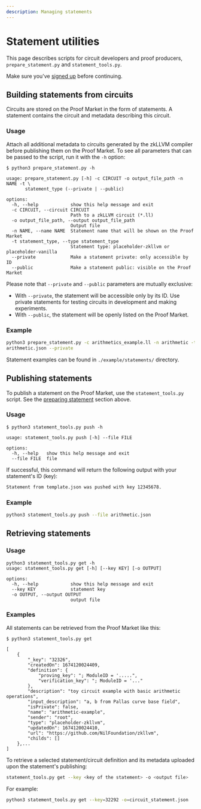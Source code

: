 ```yaml
---
description: Managing statements
---
```


# Statement utilities

This page describes scripts for circuit developers and proof producers,
`prepare_statement.py` and `statement_tools.py`.

Make sure you've [signed up](user.md) before continuing.

## Building statements from circuits

Circuits are stored on the Proof Market in the form of statements.
A statement contains the circuit and metadata describing this circuit.

### Usage
Attach all additional metadata to circuits generated by the zkLLVM compiler
before publishing them on the Proof Market.
To see all parameters that can be passed to the script, run it with the `-h` option:

```console
$ python3 prepare_statement.py -h 

usage: prepare_statement.py [-h] -c CIRCUIT -o output_file_path -n NAME -t \
       statement_type (--private | --public)

options:
  -h, --help            show this help message and exit
  -c CIRCUIT, --circuit CIRCUIT
                        Path to a zkLLVM circuit (*.ll)
  -o output_file_path, --output output_file_path
                        Output file
  -n NAME, --name NAME  Statement name that will be shown on the Proof Market
  -t statement_type, --type statement_type
                        Statement type: placeholder-zkllvm or placeholder-vanilla
  --private             Make a statement private: only accessible by ID
  --public              Make a statement public: visible on the Proof Market
```

Please note that `--private` and `--public` parameters are mutually exclusive:
* With `--private`, the statement will be accessible only by its ID.
  Use private statements for testing circuits in development and making experiments.
* With `--public`, the statement will be openly listed on the Proof Market.

### Example

```bash
python3 prepare_statement.py -c arithmetics_example.ll -n arithmetic -t placeholder-zkllvm -o \
arithmetic.json --private
```
Statement examples can be found in `./example/statements/` directory.

## Publishing statements
To publish a statement on the Proof Market, use the `statement_tools.py` script.
See the [preparing statement](statement.md#preparing-circuit-as-a-statement) section above.

### Usage

```console
$ python3 statement_tools.py push -h

usage: statement_tools.py push [-h] --file FILE

options:
  -h, --help   show this help message and exit
  --file FILE  file
```

If successful, this command will return the following output with your statement's ID (key):

```bash
Statement from template.json was pushed with key 12345678.
```

### Example

```bash
python3 statement_tools.py push --file arithmetic.json
```

## Retrieving statements
### Usage

```console
python3 statement_tools.py get -h
usage: statement_tools.py get [-h] [--key KEY] [-o OUTPUT]

options:
  -h, --help            show this help message and exit
  --key KEY             statement key
  -o OUTPUT, --output OUTPUT
                        output file
```

### Examples

All statements can be retrieved from the Proof Market like this:

```console
$ python3 statement_tools.py get

[    
    {
        "_key": "32326",
        "createdOn": 1674120024409,
        "definition": {
            "proving_key": "; ModuleID = '.....",
            "verification_key": "; ModuleID = '..."
        },
        "description": "toy circuit example with basic arithmetic operations",
        "input_description": "a, b from Pallas curve base field",
        "isPrivate": false,
        "name": "arithmetic-example",
        "sender": "root",
        "type": "placeholder-zkllvm",
        "updatedOn": 1674120024410,
        "url": "https://github.com/NilFoundation/zkllvm",
        "childs": []
    },...
]
```

To retrieve a selected statement/circuit definition and its metadata
uploaded upon the statement's publishing:

```bash
statement_tools.py get --key <key of the statement> -o <output file> 
```
For example:

```bash
python3 statement_tools.py get --key=32292 -o=circuit_statement.json
```
